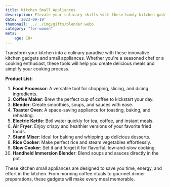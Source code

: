 ```yaml
---
title: Kitchen Small Appliances
description: Elevate your culinary skills with these handy kitchen gadgets and small appliances.
date: '2023-09-19'
thumbnail: ../../img/gifts/blender.webp
category: "for-women"
meta:
    age: 18+
---
```

Transform your kitchen into a culinary paradise with these innovative kitchen gadgets and small appliances. Whether you're a seasoned chef or a cooking enthusiast, these tools will help you create delicious meals and simplify your cooking process.

**Product List:**
1. **Food Processor**: A versatile tool for chopping, slicing, and dicing ingredients.
2. **Coffee Maker**: Brew the perfect cup of coffee to kickstart your day.
3. **Blender**: Create smoothies, soups, and sauces with ease.
4. **Toaster Oven**: A space-saving appliance for toasting, baking, and reheating.
5. **Electric Kettle**: Boil water quickly for tea, coffee, and instant meals.
6. **Air Fryer**: Enjoy crispy and healthier versions of your favorite fried foods.
7. **Stand Mixer**: Ideal for baking and whipping up delicious desserts.
8. **Rice Cooker**: Make perfect rice and steam vegetables effortlessly.
9. **Slow Cooker**: Set it and forget it for flavorful, low-and-slow cooking.
10. **Handheld Immersion Blender**: Blend soups and sauces directly in the pot.

These kitchen small appliances are designed to save you time, energy, and effort in the kitchen. From morning coffee rituals to gourmet dinner preparations, these gadgets will make every meal memorable.
